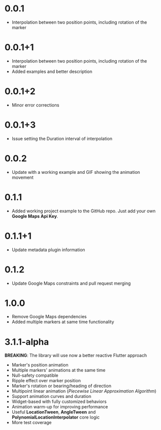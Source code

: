 # 0.0.1

- Interpolation between two position points, including rotation of the marker

# 0.0.1+1

- Interpolation between two position points, including rotation of the marker
- Added examples and better description

# 0.0.1+2

- Minor error corrections

# 0.0.1+3

- Issue setting the Duration interval of interpolation

# 0.0.2

- Update with a working example and GIF showing the animation movement

# 0.1.1

- Added working project example to the GitHub repo. Just add your own **Google Maps Api Key**.

# 0.1.1+1

- Update metadata plugin information

# 0.1.2

 - Update Google Maps constraints and pull request merging

# 1.0.0

- Remove Google Maps dependencies
- Added multiple markers at same time functionality

# 3.1.1-alpha

**BREAKING**: The library will use now a better reactive Flutter approach
 - Marker's position animation
 - Multiple markers' animations at the same time
 - Null-safety compatible
 - Ripple effect over marker position
 - Marker's rotation or bearing/heading of direction
 - Multipoint linear animation (*Piecewise Linear Approximation Algorithm*)
 - Support animation curves and duration
 - Widget-based with fully customized behaviors
 - Animation warm-up for improving performance
 - Useful **LocationTween**, **AngleTween** and **PolynomialLocationInterpolator** core logic
 - More test coverage